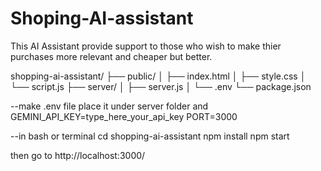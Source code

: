 # Shoping-AI-assistant
This AI Assistant provide support to those who wish to make thier purchases more relevant and cheaper but better.


shopping-ai-assistant/
├── public/
│   ├── index.html
│   ├── style.css
│   └── script.js
├── server/
│   ├── server.js
│   └── .env
└── package.json

--make .env file place it under server folder and 
GEMINI_API_KEY=type_here_your_api_key
PORT=3000

--in bash or terminal
cd shopping-ai-assistant
npm install
npm start

then go to http://localhost:3000/
